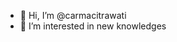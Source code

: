 - 👋 Hi, I’m @carmacitrawati
- 👀 I’m interested in new knowledges
<!---
carmacitrawati/carmacitrawati is a ✨ special ✨ repository because its `README.md` (this file) appears on your GitHub profile.
You can click the Preview link to take a look at your changes.
--->
